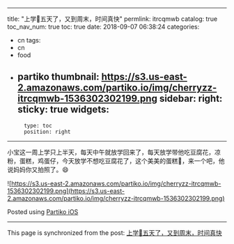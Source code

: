 
---
title: "上学🎒五天了，又到周末，时间真快"
permlink: itrcqmwb
catalog: true
toc_nav_num: true
toc: true
date: 2018-09-07 06:38:24
categories:
- cn
tags:
- cn
- food
- partiko
thumbnail: https://s3.us-east-2.amazonaws.com/partiko.io/img/cherryzz-itrcqmwb-1536302302199.png
sidebar:
    right:
        sticky: true
widgets:
    -
        type: toc
        position: right
---


小宝这一周上学只上半天，每天中午就放学回来了，每天放学带他吃豆腐花，凉粉，蛋糕，鸡蛋仔，今天放学不想吃豆腐花了，这个美美的蛋糕🍰，来一个吧，他说妈妈你又拍照了。😄

![https://s3.us-east-2.amazonaws.com/partiko.io/img/cherryzz-itrcqmwb-1536302302199.png](https://s3.us-east-2.amazonaws.com/partiko.io/img/cherryzz-itrcqmwb-1536302302199.png)

Posted using [Partiko iOS](https://steemit.com/@partiko-ios)

- - -

This page is synchronized from the post: [上学🎒五天了，又到周末，时间真快](https://steemit.com/@cherryzz/itrcqmwb)
